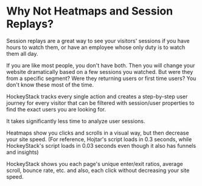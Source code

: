 # Why Not Heatmaps and Session Replays?

Session replays are a great way to see your visitors' sessions if you have hours to watch them, or have an employee whose only duty is to watch them all day. 

If you are like most people, you don't have both. Then you will change your website dramatically based on a few sessions you watched. But were they from a specific segment? Were they returning users or first time users? You don't know these most of the time. 

HockeyStack tracks every single action and creates a step-by-step user journey for every visitor that can be filtered with session/user properties to find the exact users you are looking for. 

It takes significantly less time to analyze user sessions.

Heatmaps show you clicks and scrolls in a visual way, but then decrease your site speed. (For reference, Hojtar's script loads in 0.3 seconds, while HockeyStack's script loads in 0.03 seconds even though it also has funnels and insights) 

HockeyStack shows you each page's unique enter/exit ratios, average scroll, bounce rate, etc. and also, each click without decreasing your site speed.